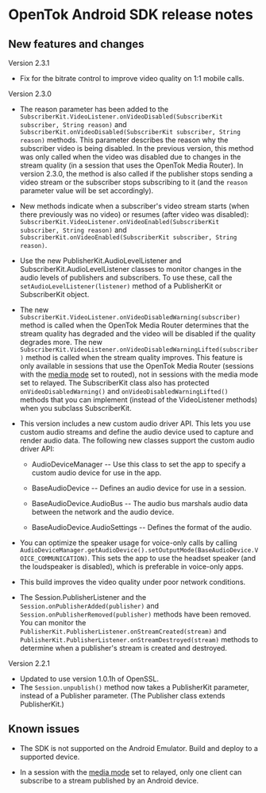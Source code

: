 OpenTok Android SDK release notes
=================================

New features and changes
------------------------

Version 2.3.1

* Fix for the bitrate control to improve video quality on 1:1 mobile calls.

Version 2.3.0

* The reason parameter has been added to the
  `SubscriberKit.VideoListener.onVideoDisabled(SubscriberKit subscriber, String reason)`
  and `SubscriberKit.onVideoDisabled(SubscriberKit subscriber, String reason)`
  methods. This parameter describes the reason why the subscriber video is being
  disabled. In the previous version, this method was only called when the video
  was disabled due to changes in the stream quality (in a session that uses the
  OpenTok Media Router). In version 2.3.0, the method is also called if the
  publisher stops sending a video stream or the subscriber stops subscribing to
  it (and the `reason` parameter value will be set accordingly).

* New methods indicate when a subscriber's video stream starts (when there
  previously was no video) or resumes (after video was disabled):
  `SubscriberKit.VideoListener.onVideoEnabled(SubscriberKit subscriber, String reason)`
  and `SubscriberKit.onVideoEnabled(SubscriberKit subscriber, String reason)`.

* Use the new PublisherKit.AudioLevelListener and SubscriberKit.AudioLevelListener
  classes to monitor changes in the audio levels of publishers and subscribers.
  To use these, call the `setAudioLevelListener(listener)` method of a PublisherKit
  or SubscriberKit object.

* The new `SubscriberKit.VideoListener.onVideoDisabledWarning(subscriber)` method
  is called when the OpenTok Media Router determines that the stream quality has
  degraded and the video will be disabled if the quality degrades more. The new
  `SubscriberKit.VideoListener.onVideoDisabledWarningLifted(subscriber)` method
  is called when the stream quality improves. This feature is only available in
  sessions that use the OpenTok Media Router (sessions with the
  [media mode](http://tokbox.com/opentok/tutorials/create-session/#media-mode)
  set to routed), not in sessions with the media mode set to relayed. The
  SubscriberKit class also has protected `onVideoDisabledWarning()` and
  `onVideoDisabledWarningLifted()` methods that you can implement (instead of
  the VideoListener methods) when you subclass SubscriberKit.

* This version includes a new custom audio driver API. This lets you use
  custom audio streams and define the audio device used to capture and render
  audio data. The following new classes support the custom audio driver API:

  * AudioDeviceManager -- Use this class to set the app to specify a custom
  audio device for use in the app.

  * BaseAudioDevice -- Defines an audio device for use in a session.

  * BaseAudioDevice.AudioBus -- The audio bus marshals audio data between the network and
  the audio device.

  * BaseAudioDevice.AudioSettings -- Defines the format of the audio.

* You can optimize the speaker usage for voice-only calls by calling
  `AudioDeviceManager.getAudioDevice().setOutputMode(BaseAudioDevice.VOICE_COMMUNICATION)`.
  This sets the app to use the headset speaker (and the loudspeaker is disabled), which is
  preferable in voice-only apps.

* This build improves the video quality under poor network conditions.

* The Session.PublisherListener and the `Session.onPublisherAdded(publisher)`
  and `Session.onPublisherRemoved(publisher)` methods have been removed. You
  can monitor the `PublisherKit.PublisherListener.onStreamCreated(stream)` and
  `PublisherKit.PublisherListener.onStreamDestroyed(stream)` methods to determine
  when a publisher's stream is created and destroyed.


Version 2.2.1

* Updated to use version 1.0.1h of OpenSSL.
* The `Session.unpublish()` method now takes a PublisherKit parameter, instead of a Publisher
  parameter. (The Publisher class extends PublisherKit.)

Known issues
------------

* The SDK is not supported on the Android Emulator. Build and deploy to a supported device.

* In a session with the [media mode](http://tokbox.com/opentok/tutorials/create-session/#media-mode)
  set to relayed, only one client can subscribe to a stream published by an Android device.

